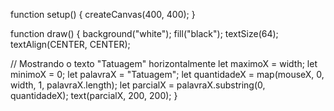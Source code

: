 function setup() {
  createCanvas(400, 400);
}

function draw() {
  background("white");
  fill("black");
  textSize(64);
  textAlign(CENTER, CENTER);
  
  // Mostrando o texto "Tatuagem" horizontalmente
  let maximoX = width;
  let minimoX = 0;
  let palavraX = "Tatuagem";
  let quantidadeX = map(mouseX, 0, width, 1, palavraX.length);
  let parcialX = palavraX.substring(0, quantidadeX);
  text(parcialX, 200, 200);
}
